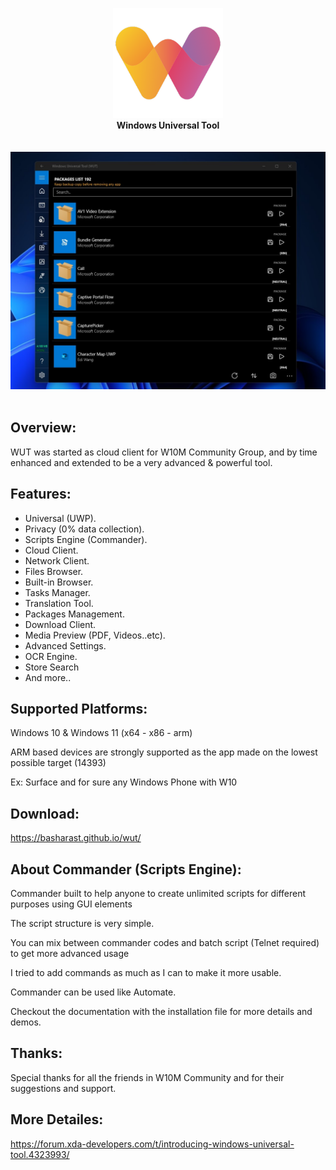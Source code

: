 <p align="center">
  <img src="assets/img/logo.png" width="176"><br>
  <b>Windows Universal Tool</b><br>
  <br><br>
  <img src="assets/img/screen.jpg"><br><br>
</p>



## Overview:
WUT was started as cloud client for W10M Community Group, and by time enhanced and extended to be a very advanced & powerful tool.

## Features:
- Universal (UWP).
- Privacy (0% data collection).
- Scripts Engine (Commander).
- Cloud Client.
- Network Client.
- Files Browser.
- Built-in Browser.
- Tasks Manager.
- Translation Tool.
- Packages Management.
- Download Client.
- Media Preview (PDF, Videos..etc).
- Advanced Settings.
- OCR Engine.
- Store Search
- And more..

## Supported Platforms:
Windows 10 & Windows 11 (x64 - x86 - arm)

ARM based devices are strongly supported as the app made on the lowest possible target (14393)

Ex: Surface and for sure any Windows Phone with W10

## Download:
https://basharast.github.io/wut/


## About Commander (Scripts Engine):
Commander built to help anyone to create unlimited scripts for different purposes using GUI elements

The script structure is very simple.

You can mix between commander codes and batch script (Telnet required) to get more advanced usage

I tried to add commands as much as I can to make it more usable.

Commander can be used like Automate.

Checkout the documentation with the installation file for more details and demos.

## Thanks:
Special thanks for all the friends in W10M Community and for their suggestions and support.


## More Detailes:
https://forum.xda-developers.com/t/introducing-windows-universal-tool.4323993/
